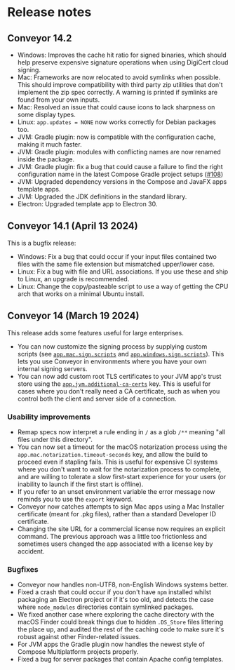 # Release notes

## Conveyor 14.2

* Windows: Improves the cache hit ratio for signed binaries, which should help preserve expensive signature operations when using DigiCert cloud signing.
* Mac: Frameworks are now relocated to avoid symlinks when possible. This should improve compatibility with third party zip utilities that don't implement the zip spec correctly. A warning is printed if symlinks are found from your own inputs.
* Mac: Resolved an issue that could cause icons to lack sharpness on some display types.
* Linux: `app.updates = NONE` now works correctly for Debian packages too.
* JVM: Gradle plugin: now is compatible with the configuration cache, making it much faster.
* JVM: Gradle plugin: modules with conflicting names are now renamed inside the package.
* JVM: Gradle plugin: fix a bug that could cause a failure to find the right configuration name in the latest Compose Gradle project setups ([#108](https://github.com/hydraulic-software/conveyor/issues/108))
* JVM: Upgraded dependency versions in the Compose and JavaFX apps template apps.
* JVM: Upgraded the JDK definitions in the standard library.
* Electron: Upgraded template app to Electron 30.

## Conveyor 14.1 (April 13 2024)

This is a bugfix release:

* Windows: Fix a bug that could occur if your input files contained two files with the same file extension but mismatched upper/lower case.
* Linux: Fix a bug with file and URL associations. If you use these and ship to Linux, an upgrade is recommended.
* Linux: Change the copy/pasteable script to use a way of getting the CPU arch that works on a minimal Ubuntu install.

## Conveyor 14 (March 19 2024)

This release adds some features useful for large enterprises. 

* You can now customize the signing process by supplying custom scripts (see [`app.mac.sign.scripts`](configs/mac.md#signing) and [`app.windows.sign.scripts`](configs/windows.md#signing)). This lets you use Conveyor in environments where you have your own internal signing servers.
* You can now add custom root TLS certificates to your JVM app's trust store using the [`app.jvm.additional-ca-certs`](configs/jvm.md#appjvmadditional-ca-certs) key. This is useful for cases where you don't really need a CA certificate, such as when you control both the client and server side of a connection.

### Usability improvements

* Remap specs now interpret a rule ending in `/` as a glob `/**` meaning "all files under this directory".
* You can now set a timeout for the macOS notarization process using the `app.mac.notarization.timeout-seconds` key, and allow the build to proceed even if stapling fails. This is useful for expensive CI systems where you don't want to wait for the notarization process to complete, and are willing to tolerate a slow first-start experience for your users (or inability to launch if the first start is offline).
* If you refer to an unset environment variable the error message now reminds you to use the `export` keyword.
* Conveyor now catches attempts to sign Mac apps using a Mac Installer certificate (meant for .pkg files), rather than a standard Developer ID certificate.
* Changing the site URL for a commercial license now requires an explicit command. The previous approach was a little too frictionless and sometimes users changed the app associated with a license key by accident.

### Bugfixes

* Conveyor now handles non-UTF8, non-English Windows systems better.
* Fixed a crash that could occur if you don't have `npm` installed whilst packaging an Electron project or if it's too old, and detects the case where `node_modules` directories contain symlinked packages.
* We fixed another case where exploring the cache directory with the macOS Finder could break things due to hidden `.DS_Store` files littering the place up, and audited the rest of the caching code to make sure it's robust against other Finder-related issues.
* For JVM apps the Gradle plugin now handles the newest style of Compose Multiplatform projects properly.
* Fixed a bug for server packages that contain Apache config templates. 
